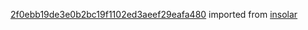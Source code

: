 [2f0ebb19de3e0b2bc19f1102ed3aeef29eafa480](https://github.com/insolar/insolar/commit/2f0ebb19de3e0b2bc19f1102ed3aeef29eafa480) imported from [insolar](https://github.com/insolar/insolar)
